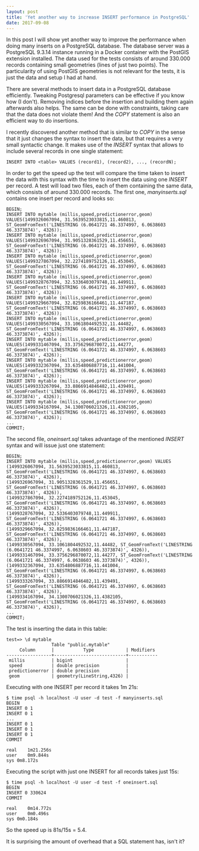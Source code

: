 ```yaml
---
layout: post
title: 'Yet another way to increase INSERT performance in PostgreSQL'
date: 2017-09-08
---
```


In this post I will show yet another way to improve the performance when doing many inserts on a PostgreSQL database. The database server was a PostgreSQL 9.3.14 instance running in a Docker container with the PostGIS extension installed. The data used for the tests consists of around 330.000 records containing small geometries (lines of just two points). The particularity of using PostGIS geometries is not relevant for the tests, it is just the data and setup I had at hand.

There are several methods to insert data in a PostgreSQL database efficiently. Tweaking Postgresql parameters can be effective if you know how (I don't). Removing indices before the insertion and building them again afterwards also helps. The same can be done with constraints, taking care that the data does not violate them! And the *COPY* statement is also an efficient way to do insertions.

I recently discovered another method that is similar to *COPY* in the sense that it just changes the syntax to insert the data, but that requires a very small syntactic change. It makes use of the *INSERT* syntax that allows to include several records in one single statement:

	INSERT INTO <table> VALUES (record1), (record2), ..., (recordN);

In order to get the speed up the test will compare the time taken to insert the data with this syntax with the time to insert the data using one *INSERT* per record. A test will load two files, each of them containing the same data, which consists of around 330.000 records. The first one, *manyinserts.sql* contains one insert per record and looks so:

	BEGIN;
	INSERT INTO mytable (millis,speed,predictionerror,geom) VALUES(1499326067094, 31.5639523033815,11.460813, ST_GeomFromText('LINESTRING (6.0641721 46.3374997, 6.0638603 46.3373874)', 4326));
	INSERT INTO mytable (millis,speed,predictionerror,geom) VALUES(1499326967094, 31.9051328361529,11.456651, ST_GeomFromText('LINESTRING (6.0641721 46.3374997, 6.0638603 46.3373874)', 4326));
	INSERT INTO mytable (millis,speed,predictionerror,geom) VALUES(1499327867094, 32.2274189752126,11.453045, ST_GeomFromText('LINESTRING (6.0641721 46.3374997, 6.0638603 46.3373874)', 4326));
	INSERT INTO mytable (millis,speed,predictionerror,geom) VALUES(1499328767094, 32.5336403079748,11.449911, ST_GeomFromText('LINESTRING (6.0641721 46.3374997, 6.0638603 46.3373874)', 4326));
	INSERT INTO mytable (millis,speed,predictionerror,geom) VALUES(1499329667094, 32.8259836166461,11.447187, ST_GeomFromText('LINESTRING (6.0641721 46.3374997, 6.0638603 46.3373874)', 4326));
	INSERT INTO mytable (millis,speed,predictionerror,geom) VALUES(1499330567094, 33.1061804492532,11.44482, ST_GeomFromText('LINESTRING (6.0641721 46.3374997, 6.0638603 46.3373874)', 4326));
	INSERT INTO mytable (millis,speed,predictionerror,geom) VALUES(1499331467094, 33.3756296870072,11.44277, ST_GeomFromText('LINESTRING (6.0641721 46.3374997, 6.0638603 46.3373874)', 4326));
	INSERT INTO mytable (millis,speed,predictionerror,geom) VALUES(1499332367094, 33.6354806887716,11.441004, ST_GeomFromText('LINESTRING (6.0641721 46.3374997, 6.0638603 46.3373874)', 4326));
	INSERT INTO mytable (millis,speed,predictionerror,geom) VALUES(1499333267094, 33.8866914846482,11.439491, ST_GeomFromText('LINESTRING (6.0641721 46.3374997, 6.0638603 46.3373874)', 4326));
	INSERT INTO mytable (millis,speed,predictionerror,geom) VALUES(1499334167094, 34.1300706021326,11.4382105, ST_GeomFromText('LINESTRING (6.0641721 46.3374997, 6.0638603 46.3373874)', 4326));
	...
	COMMIT;

The second file, *oneinsert.sql* takes advantage of the mentioned *INSERT* syntax and will issue just one statement:

	BEGIN;
	INSERT INTO mytable (millis,speed,predictionerror,geom) VALUES
	(1499326067094, 31.5639523033815,11.460813, ST_GeomFromText('LINESTRING (6.0641721 46.3374997, 6.0638603 46.3373874)', 4326)),
	(1499326967094, 31.9051328361529,11.456651, ST_GeomFromText('LINESTRING (6.0641721 46.3374997, 6.0638603 46.3373874)', 4326)),
	(1499327867094, 32.2274189752126,11.453045, ST_GeomFromText('LINESTRING (6.0641721 46.3374997, 6.0638603 46.3373874)', 4326)),
	(1499328767094, 32.5336403079748,11.449911, ST_GeomFromText('LINESTRING (6.0641721 46.3374997, 6.0638603 46.3373874)', 4326)),
	(1499329667094, 32.8259836166461,11.447187, ST_GeomFromText('LINESTRING (6.0641721 46.3374997, 6.0638603 46.3373874)', 4326)),
	(1499330567094, 33.1061804492532,11.44482, ST_GeomFromText('LINESTRING (6.0641721 46.3374997, 6.0638603 46.3373874)', 4326)),
	(1499331467094, 33.3756296870072,11.44277, ST_GeomFromText('LINESTRING (6.0641721 46.3374997, 6.0638603 46.3373874)', 4326)),
	(1499332367094, 33.6354806887716,11.441004, ST_GeomFromText('LINESTRING (6.0641721 46.3374997, 6.0638603 46.3373874)', 4326)),
	(1499333267094, 33.8866914846482,11.439491, ST_GeomFromText('LINESTRING (6.0641721 46.3374997, 6.0638603 46.3373874)', 4326)),
	(1499334167094, 34.1300706021326,11.4382105, ST_GeomFromText('LINESTRING (6.0641721 46.3374997, 6.0638603 46.3373874)', 4326)),
	...
	COMMIT;

The test is inserting the data in this table:

	test=> \d mytable
					 Table "public.mytable"
		 Column      |           Type            | Modifiers 
	-----------------+---------------------------+-----------
	 millis          | bigint                    | 
	 speed           | double precision          | 
	 predictionerror | double precision          | 
	 geom            | geometry(LineString,4326) | 

Executing with one INSERT per record it takes 1m 21s:

	$ time psql -h localhost -U user -d test -f manyinserts.sql
	BEGIN
	INSERT 0 1
	INSERT 0 1
	...
	INSERT 0 1
	INSERT 0 1
	INSERT 0 1
	COMMIT

	real	1m21.256s
	user	0m9.844s
	sys	0m8.172s

Executing the script with just one INSERT for all records takes just 15s:

	$ time psql -h localhost -U user -d test -f oneinsert.sql
	BEGIN
	INSERT 0 330624
	COMMIT

	real	0m14.772s
	user	0m0.496s
	sys	0m0.184s

So the speed up is 81s/15s = 5.4.

It is surprising the amount of overhead that a SQL statement has, isn't it?

